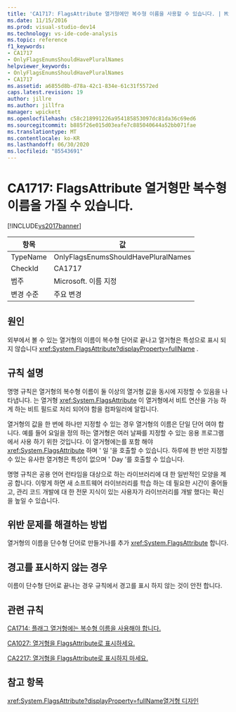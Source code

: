```yaml
---
title: 'CA1717: FlagsAttribute 열거형에만 복수형 이름을 사용할 수 있습니다. | Microsoft Docs'
ms.date: 11/15/2016
ms.prod: visual-studio-dev14
ms.technology: vs-ide-code-analysis
ms.topic: reference
f1_keywords:
- CA1717
- OnlyFlagsEnumsShouldHavePluralNames
helpviewer_keywords:
- OnlyFlagsEnumsShouldHavePluralNames
- CA1717
ms.assetid: a6855d8b-d78a-42c1-834e-61c31f5572ed
caps.latest.revision: 19
author: jillre
ms.author: jillfra
manager: wpickett
ms.openlocfilehash: c58c218991226a954185853097dc81da36c69ed6
ms.sourcegitcommit: b885f26e015d03eafe7c885040644a52bb071fae
ms.translationtype: MT
ms.contentlocale: ko-KR
ms.lasthandoff: 06/30/2020
ms.locfileid: "85543691"
---
```

# <a name="ca1717-only-flagsattribute-enums-should-have-plural-names"></a>CA1717: FlagsAttribute 열거형만 복수형 이름을 가질 수 있습니다.
[!INCLUDE[vs2017banner](../includes/vs2017banner.md)]

|항목|값|
|-|-|
|TypeName|OnlyFlagsEnumsShouldHavePluralNames|
|CheckId|CA1717|
|범주|Microsoft. 이름 지정|
|변경 수준|주요 변경|

## <a name="cause"></a>원인
 외부에서 볼 수 있는 열거형의 이름이 복수형 단어로 끝나고 열거형은 특성으로 표시 되지 않습니다 <xref:System.FlagsAttribute?displayProperty=fullName> .

## <a name="rule-description"></a>규칙 설명
 명명 규칙은 열거형의 복수형 이름이 둘 이상의 열거형 값을 동시에 지정할 수 있음을 나타냅니다. 는 열거형 <xref:System.FlagsAttribute> 이 열거형에서 비트 연산을 가능 하 게 하는 비트 필드로 처리 되어야 함을 컴파일러에 알립니다.

 열거형의 값을 한 번에 하나만 지정할 수 있는 경우 열거형의 이름은 단일 단어 여야 합니다. 예를 들어 요일을 정의 하는 열거형은 여러 날짜를 지정할 수 있는 응용 프로그램에서 사용 하기 위한 것입니다. 이 열거형에는를 포함 해야 <xref:System.FlagsAttribute> 하며 ' 일 '을 호출할 수 있습니다. 하루에 한 번만 지정할 수 있는 유사한 열거형은 특성이 없으며 ' Day '를 호출할 수 있습니다.

 명명 규칙은 공용 언어 런타임을 대상으로 하는 라이브러리에 대 한 일반적인 모양을 제공 합니다. 이렇게 하면 새 소프트웨어 라이브러리를 학습 하는 데 필요한 시간이 줄어들고, 관리 코드 개발에 대 한 전문 지식이 있는 사용자가 라이브러리를 개발 했다는 확신을 높일 수 있습니다.

## <a name="how-to-fix-violations"></a>위반 문제를 해결하는 방법
 열거형의 이름을 단수형 단어로 만들거나를 추가 <xref:System.FlagsAttribute> 합니다.

## <a name="when-to-suppress-warnings"></a>경고를 표시하지 않는 경우
 이름이 단수형 단어로 끝나는 경우 규칙에서 경고를 표시 하지 않는 것이 안전 합니다.

## <a name="related-rules"></a>관련 규칙
 [CA1714: 플래그 열거형에는 복수형 이름을 사용해야 합니다.](../code-quality/ca1714-flags-enums-should-have-plural-names.md)

 [CA1027: 열거형을 FlagsAttribute로 표시하세요.](../code-quality/ca1027-mark-enums-with-flagsattribute.md)

 [CA2217: 열거형을 FlagsAttribute로 표시하지 마세요.](../code-quality/ca2217-do-not-mark-enums-with-flagsattribute.md)

## <a name="see-also"></a>참고 항목
 <xref:System.FlagsAttribute?displayProperty=fullName>[열거형 디자인](https://msdn.microsoft.com/library/dd53c952-9d9a-4736-86ff-9540e815d545)
